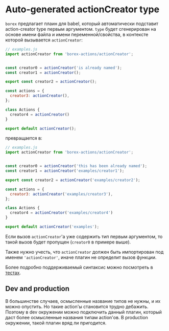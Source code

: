# Auto-generated actionCreator type

`borex` предлагает плаин для babel, который автоматически подставит action-creator type первым аргументом. `type` будет сгенерирован на основе имени файла и имени переменной/свойства, в контексте которой вызывается `actionCreator`:

```js
// examples.js
import actionCreator from 'borex-actions/actionCreator';


const creator0 = actionCreator('is already named');
const creator1 = actionCreator();

export const creator2 = actionCreator();

const actions = {
  creator3: actionCreator(),
};

class Actions {
  creator4 = actionCreator()
}

export default actionCreator();

```

превращается в:

```js
// examples.js
import actionCreator from 'borex-actions/actionCreator';


const creator0 = actionCreator('this has been already named');
const creator1 = actionCreator('examples/creator1');

export const creator2 = actionCreator('examples/creator2');

const actions = {
  creator3: actionCreator('examples/creator3'),
};

class Actions {
  creator4 = actionCreator('examples/creator4')
}

export default actionCreator('examples');

```

Если вызов `actionCreator`'а уже содержить тип первым аргументом, то такой вызов будет пропущен (`creator0` в примере выше).

Также нужно учесть, что `actionCreator` должен быть импортирован под именем `'actionCreator'`, иначе плагин не определит вызов функции.

Более подробно поддерживаемый синтаксис можно посмотреть в [тестах](https://github.com/kastigar/borex/tree/master/packages/babel-plugin-borex-autotype/src/__tests__/fixtures).

## Dev and production

В большинстве случаев, осмысленные название типов не нужны, и их можно опустить. Но такие action'ы становится трудно дебажить. Поэтому в dev окружении можно подключить данный плагин, который даст более осмысленные названия типам action'ов. В production окружении, такой плагин вряд ли пригодится.

